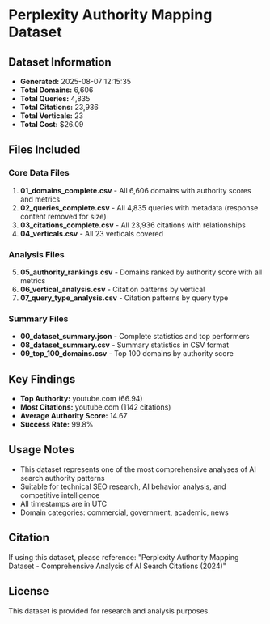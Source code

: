# Perplexity Authority Mapping Dataset
    
## Dataset Information
- **Generated:** 2025-08-07 12:15:35
- **Total Domains:** 6,606
- **Total Queries:** 4,835
- **Total Citations:** 23,936
- **Total Verticals:** 23
- **Total Cost:** $26.09

## Files Included

### Core Data Files
1. **01_domains_complete.csv** - All 6,606 domains with authority scores and metrics
2. **02_queries_complete.csv** - All 4,835 queries with metadata (response content removed for size)
3. **03_citations_complete.csv** - All 23,936 citations with relationships
4. **04_verticals.csv** - All 23 verticals covered

### Analysis Files
5. **05_authority_rankings.csv** - Domains ranked by authority score with all metrics
6. **06_vertical_analysis.csv** - Citation patterns by vertical
7. **07_query_type_analysis.csv** - Citation patterns by query type

### Summary Files
- **00_dataset_summary.json** - Complete statistics and top performers
- **08_dataset_summary.csv** - Summary statistics in CSV format
- **09_top_100_domains.csv** - Top 100 domains by authority score

## Key Findings
- **Top Authority:** youtube.com (66.94)
- **Most Citations:** youtube.com (1142 citations)
- **Average Authority Score:** 14.67
- **Success Rate:** 99.8%

## Usage Notes
- This dataset represents one of the most comprehensive analyses of AI search authority patterns
- Suitable for technical SEO research, AI behavior analysis, and competitive intelligence
- All timestamps are in UTC
- Domain categories: commercial, government, academic, news

## Citation
If using this dataset, please reference:
"Perplexity Authority Mapping Dataset - Comprehensive Analysis of AI Search Citations (2024)"

## License
This dataset is provided for research and analysis purposes.
